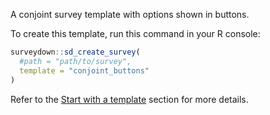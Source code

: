 A conjoint survey template with options shown in buttons.

To create this template, run this command in your R console:

```r
surveydown::sd_create_survey(
  #path = "path/to/survey",
  template = "conjoint_buttons"
)
```

Refer to the [Start with a template](https://surveydown.org/docs/getting-started#start-with-a-template) section for more details.
